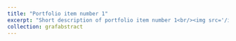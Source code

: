 ```yaml
---
title: "Portfolio item number 1"
excerpt: "Short description of portfolio item number 1<br/><img src='/images/Bracis2018.png'>"
collection: grafabstract
---
```


